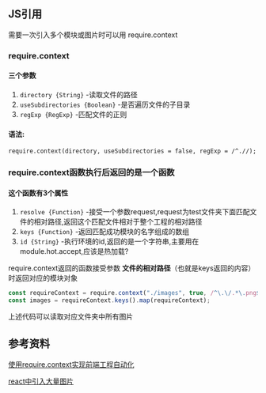 ## JS引用

需要一次引入多个模块或图片时可以用 require.context

### require.context

#### 三个参数

1. `directory {String}` -读取文件的路径
2. `useSubdirectories {Boolean}` -是否遍历文件的子目录
3. `regExp {RegExp}` -匹配文件的正则

#### 语法: 

```
require.context(directory, useSubdirectories = false, regExp = /^.//);
```

### require.context函数执行后返回的是**一个函数**

#### **这个函数有3个属性**

1. `resolve {Function}` -接受一个参数request,request为test文件夹下面匹配文件的相对路径,返回这个匹配文件相对于整个工程的相对路径
2. `keys {Function}` -返回匹配成功模块的名字组成的数组
3. `id {String}` -执行环境的id,返回的是一个字符串,主要用在module.hot.accept,应该是热加载?

require.context返回的函数接受参数 **文件的相对路径**（也就是keys返回的内容） 时返回对应的模块对象



```javascript
const requireContext = require.context("./images", true, /^\.\/.*\.png$/);
const images = requireContext.keys().map(requireContext);
```

上述代码可以读取对应文件夹中所有图片



## 参考资料

[使用require.context实现前端工程自动化](https://www.jianshu.com/p/c894ea00dfec)

[react中引入大量图片](https://blog.csdn.net/qq_39081974/article/details/93044916)

